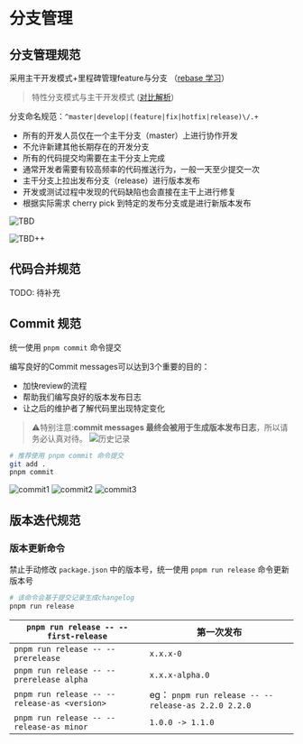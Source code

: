 # 分支管理

## 分支管理规范

采用主干开发模式+里程碑管理feature与分支 （[rebase 学习](https://juejin.cn/post/6969101234338791432)）

> 特性分支模式与主干开发模式 ([对比解析](https://juejin.cn/post/6967981728619544606))

分支命名规范：`^master|develop|(feature|fix|hotfix|release)\/.+`

- 所有的开发人员仅在一个主干分支（master）上进行协作开发
- 不允许新建其他长期存在的开发分支
- 所有的代码提交均需要在主干分支上完成
- 通常开发者需要有较高频率的代码推送行为，一般一天至少提交一次
- 主干分支上拉出发布分支（release）进行版本发布
- 开发或测试过程中发现的代码缺陷也会直接在主干上进行修复
- 根据实际需求 cherry pick 到特定的发布分支或是进行新版本发布

![TBD](/assets/images/TBD.png)

![TBD++](/assets/images/TBD++.png)

## 代码合并规范

TODO: 待补充

## Commit 规范

统一使用 `pnpm commit` 命令提交

编写良好的Commit messages可以达到3个重要的目的：

* 加快review的流程
* 帮助我们编写良好的版本发布日志
* 让之后的维护者了解代码里出现特定变化

> ⚠️特别注意:**commit messages 最终会被用于生成版本发布日志**，所以请务必认真对待。
![历史记录](/assets/images/version-history.png)

```bash
# 推荐使用 pnpm commit 命令提交
git add .
pnpm commit
```

![commit1](/assets/images/commit1.png)
![commit2](/assets/images/commit2.png)
![commit3](/assets/images/commit3.png)

## 版本迭代规范
### 版本更新命令

禁止手动修改 `package.json` 中的版本号，统一使用 `pnpm run release` 命令更新版本号

```bash
# 该命令会基于提交记录生成changelog
pnpm run release
```

| `pnpm run release -- --first-release`        | 第一次发布                                          |
| -------------------------------------------- | --------------------------------------------------- |
| `pnpm run release -- --prerelease`           | `x.x.x-0`                                           |
| `pnpm run release -- --prerelease alpha`     | `x.x.x-alpha.0`                                     |
| `pnpm run release -- --release-as <version>` | eg： `pnpm run release -- --release-as 2.2.0 2.2.0` |
| `pnpm run release -- --release-as minor`     | `1.0.0 -> 1.1.0`                                    |
